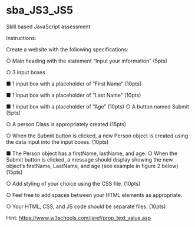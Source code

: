 # sba_JS3_JS5
Skill based JavaScript assessment

Instructions: 

Create a website with the following specifications:

○	Main heading with the statement “Input your information” (5pts)

○	3 input boxes

  ■	1 input box with a placeholder of “First Name” (10pts)
  
  ■	1 input box with a placeholder of “Last Name” (10pts)
  
  ■	1 input box with a placeholder of “Age” (10pts)
○	A button named Submit (5pts)

○	A person Class is appropriately created (15pts)

○	When the Submit button is clicked, a new Person object is created using the data input into the input boxes. (10pts)

  ■	The Person object has a firstName, lastName, and age.
○	When the Submit button is clicked, a message should display showing the new object’s firstName, LastName, and age (see example in figure 2 below) (15pts)

○	Add styling of your choice using the CSS file. (10pts)

○	Feel free to add spaces between your HTML elements as appropriate.

○	Your HTML, CSS, and JS code should be separate files. (10pts)

Hint: https://www.w3schools.com/jsref/prop_text_value.asp

